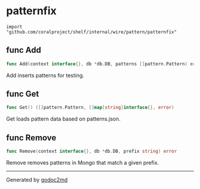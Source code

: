 
# patternfix
    import "github.com/coralproject/shelf/internal/wire/pattern/patternfix"






## func Add
``` go
func Add(context interface{}, db *db.DB, patterns []pattern.Pattern) error
```
Add inserts patterns for testing.


## func Get
``` go
func Get() ([]pattern.Pattern, []map[string]interface{}, error)
```
Get loads pattern data based on patterns.json.


## func Remove
``` go
func Remove(context interface{}, db *db.DB, prefix string) error
```
Remove removes patterns in Mongo that match a given prefix.









- - -
Generated by [godoc2md](http://godoc.org/github.com/davecheney/godoc2md)